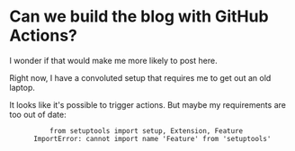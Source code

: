 # Can we build the blog with GitHub Actions?

I wonder if that would make me more likely to post here.

Right now, I have a convoluted setup that requires me to get out an old laptop.

It looks like it's possible to trigger actions.  But maybe my requirements are too out of date:

```
          from setuptools import setup, Extension, Feature
      ImportError: cannot import name 'Feature' from 'setuptools'
```
